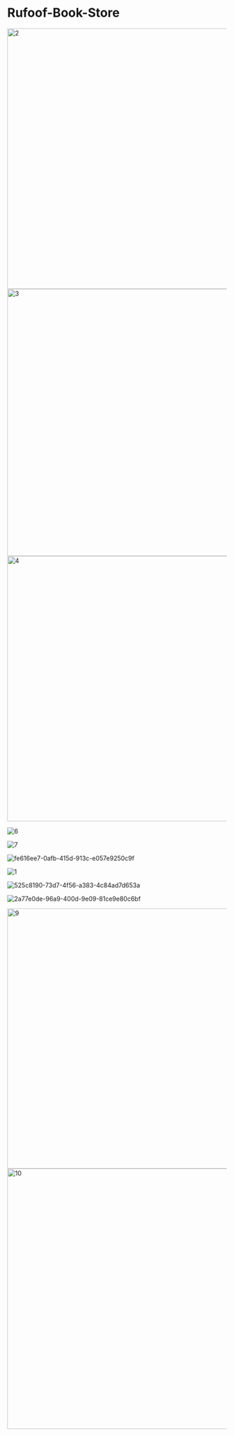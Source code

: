 # Rufoof-Book-Store


<img width="1049" height="598" alt="2" src="https://github.com/user-attachments/assets/0f26835e-445c-40c1-9e36-6229ba9cfa10" />


<img width="1034" height="613" alt="3" src="https://github.com/user-attachments/assets/65c38039-8321-4940-87c9-c0ffa7845098" />

<img width="1347" height="609" alt="4" src="https://github.com/user-attachments/assets/c88b9685-db42-4171-b1b1-c041761ab258" />


![6](https://github.com/user-attachments/assets/37575302-9f27-4c07-85ad-9572296ad6ca)

![7](https://github.com/user-attachments/assets/50f8e00c-ca7c-4f9c-95cc-d74455a07ca8)


![fe616ee7-0afb-415d-913c-e057e9250c9f](https://github.com/user-attachments/assets/3d237774-838c-416d-b2c6-5fabf9e0ac88)


![1](https://github.com/user-attachments/assets/5651a3c1-5a4a-4075-b76f-ec8d1ce40490)


![525c8190-73d7-4f56-a383-4c84ad7d653a](https://github.com/user-attachments/assets/a0753fa9-4369-47c1-b121-4e5236722436)


![2a77e0de-96a9-400d-9e09-81ce9e80c6bf](https://github.com/user-attachments/assets/941cca22-597b-44a7-bff7-834e43723488)









<img width="976" height="597" alt="9" src="https://github.com/user-attachments/assets/ace07321-ae67-48cc-8e69-6e2b6fb650a9" />


<img width="971" height="598" alt="10" src="https://github.com/user-attachments/assets/e251996c-2f1a-4e64-b515-b678b714863d" />


